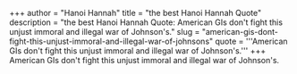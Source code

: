 +++
author = "Hanoi Hannah"
title = "the best Hanoi Hannah Quote"
description = "the best Hanoi Hannah Quote: American GIs don't fight this unjust immoral and illegal war of Johnson's."
slug = "american-gis-dont-fight-this-unjust-immoral-and-illegal-war-of-johnsons"
quote = '''American GIs don't fight this unjust immoral and illegal war of Johnson's.'''
+++
American GIs don't fight this unjust immoral and illegal war of Johnson's.
